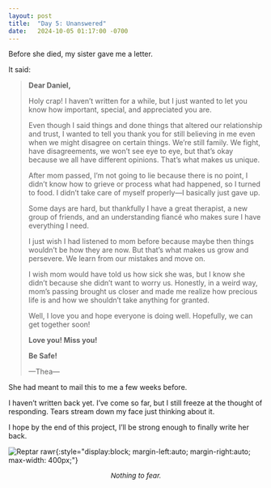 ```yaml
---
layout: post
title:  "Day 5: Unanswered"
date:   2024-10-05 01:17:00 -0700
---
```

Before she died, my sister gave me a letter.

It said:

> **Dear Daniel,**
>
> Holy crap! I haven’t written for a while, but I just wanted to let you know how important, special, and appreciated you are.
>
> Even though I said things and done things that altered our relationship and trust, I wanted to tell you thank you for still believing in me even when we might disagree on certain things. We’re still family. We fight, have disagreements, we won’t see eye to eye, but that’s okay because we all have different opinions. That’s what makes us unique.
>
> After mom passed, I’m not going to lie because there is no point, I didn’t know how to grieve or process what had happened, so I turned to food. I didn’t take care of myself properly&mdash;I basically just gave up.
>
> Some days are hard, but thankfully I have a great therapist, a new group of friends, and an understanding fiancé who makes sure I have everything I need.
>
> I just wish I had listened to mom before because maybe then things wouldn’t be how they are now. But that’s what makes us grow and persevere. We learn from our mistakes and move on.
>
> I wish mom would have told us how sick she was, but I know she didn’t because she didn’t want to worry us. Honestly, in a weird way, mom’s passing brought us closer and made me realize how precious life is and how we shouldn’t take anything for granted.
>
> Well, I love you and hope everyone is doing well. Hopefully, we can get together soon!
>
>**Love you! Miss you!**
>
>**Be Safe!**
>
>&mdash;Thea&mdash;

She had meant to mail this to me a few weeks before.

I haven’t written back yet. I’ve come so far, but I still freeze at the thought of responding. Tears stream down my face just thinking about it.

I hope by the end of this project, I’ll be strong enough to finally write her back.

![Reptar rawr](../../../assets/img/post-5.jpeg){:style="display:block; margin-left:auto; margin-right:auto; max-width: 400px;"}
<p style="text-align: center; font-size: .85rem;"><em>Nothing to fear.</em></p>